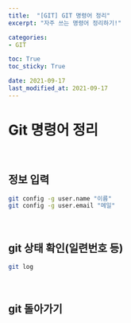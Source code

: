 ```yaml
---
title:  "[GIT] GIT 명령어 정리"
excerpt: "자주 쓰는 명령어 정리하기!"

categories:
- GIT

toc: True
toc_sticky: True

date: 2021-09-17
last_modified_at: 2021-09-17
---
```


# Git 명령어 정리

<br>

## 정보 입력

```bash
git config -g user.name "이름"
git config -g user.email "메일"
```

<br>

## git 상태 확인(일련번호 등)

```bash
git log
```

<br>

## git 돌아가기